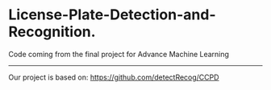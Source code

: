 # License-Plate-Detection-and-Recognition.

Code coming from the final project for Advance Machine Learning 

---
Our project is based on: https://github.com/detectRecog/CCPD
